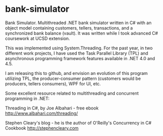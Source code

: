 bank-simulator
==============

Bank Simulator. Multithreaded .NET bank simulator written in C# with an object model containing 
customers, tellers, transactions, and a synchronized bank balance (vault). It was written while
I took advanced C# coursework at UCSD extension.

This was implemented using System.Threading. For the past year, in two different work
projects, I have used the Task Parallel Library (TPL) and asynchronous programming framework features
available in .NET 4.0 and 4.5.

I am releasing this to github, and envision an evolution of this program utilizing TPL, 
the producer-consumer pattern (customers would be producers, tellers consumers), WPF for UI,
etc.

Some excellent resource related to multithreading and concurrent programming in .NET:

Threading in C#, by Joe Albahari - free ebook
http://www.albahari.com/threading/

Stephen Cleary's blog - he is the author of O'Reilly's Concurrency in C# Cookbook
http://stephencleary.com

